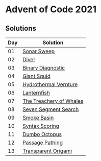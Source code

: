 # Advent of Code 2021

## Solutions

| Day | Solution                                                              |
|-----|-----------------------------------------------------------------------|
| 01  | [Sonar Sweep](src/main/kotlin/day01/SonarSweep.kt)                    |
| 02  | [Dive!](src/main/kotlin/day02/Dive.kt)                                |
| 03  | [Binary Diagnostic](src/main/kotlin/day03/BinaryDiagnostic.kt)        |
| 04  | [Giant Squid](src/main/kotlin/day04/GiantSquid.kt)                    |
| 05  | [Hydrothermal Vernture](src/main/kotlin/day05/HydrothermalVenture.kt) |
| 06  | [Lanternfish](src/main/kotlin/day06/Lanternfish.kt)                   |
| 07  | [The Treachery of Whales](src/main/kotlin/day07/TreacheryOfWhales.kt) |
| 08  | [Seven Segment Search](src/main/kotlin/day08/SevenSegmentSearch.kt)   |
| 09  | [Smoke Basin](src/main/kotlin/day09/SmokeBasin.kt)                    |
| 10  | [Syntax Scoring](src/main/kotlin/day10/SyntaxScoring.kt)              |
| 11  | [Dumbo Octopus](src/main/kotlin/day11/DumboOctopus.kt)                |
| 12  | [Passage Pathing](src/main/kotlin/day12/PassagePathing.kt)            |
| 13  | [Transparent Origami](src/main/kotlin/day13/TransparentOrigami.kt)    |